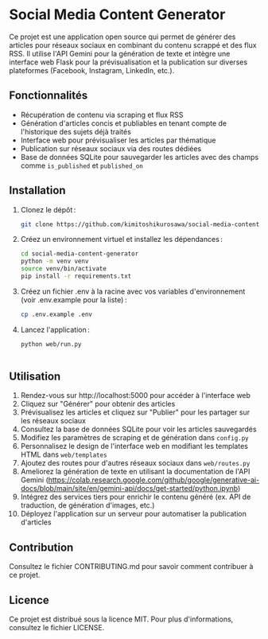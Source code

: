 # Social Media Content Generator

Ce projet est une application open source qui permet de générer des articles pour réseaux sociaux en combinant du contenu scrappé et des flux RSS. Il utilise l'API Gemini pour la génération de texte et intègre une interface web Flask pour la prévisualisation et la publication sur diverses plateformes (Facebook, Instagram, LinkedIn, etc.).

## Fonctionnalités

- Récupération de contenu via scraping et flux RSS
- Génération d'articles concis et publiables en tenant compte de l'historique des sujets déjà traités
- Interface web pour prévisualiser les articles par thématique
- Publication sur réseaux sociaux via des routes dédiées
- Base de données SQLite pour sauvegarder les articles avec des champs comme `is_published` et `published_on`

## Installation

1. Clonez le dépôt :
   ```bash
   git clone https://github.com/kimitoshikurosawa/social-media-content-generator.git
   
2. Créez un environnement virtuel et installez les dépendances :
    ```bash
    cd social-media-content-generator
    python -m venv venv
    source venv/bin/activate
    pip install -r requirements.txt

3. Créez un fichier .env à la racine avec vos variables d'environnement (voir .env.example pour la liste) :
    ```bash
    cp .env.example .env
   
4. Lancez l'application :
    ```bash
    python web/run.py
      
## Utilisation

1. Rendez-vous sur http://localhost:5000 pour accéder à l'interface web
2. Cliquez sur "Générer" pour obtenir des articles
3. Prévisualisez les articles et cliquez sur "Publier" pour les partager sur les réseaux sociaux
4. Consultez la base de données SQLite pour voir les articles sauvegardés
5. Modifiez les paramètres de scraping et de génération dans `config.py`
6. Personnalisez le design de l'interface web en modifiant les templates HTML dans `web/templates`
7. Ajoutez des routes pour d'autres réseaux sociaux dans `web/routes.py`
8. Ameliorez la génération de texte en utilisant la documentation de l'API Gemini (https://colab.research.google.com/github/google/generative-ai-docs/blob/main/site/en/gemini-api/docs/get-started/python.ipynb)
9. Intégrez des services tiers pour enrichir le contenu généré (ex. API de traduction, de génération d'images, etc.)
10. Déployez l'application sur un serveur pour automatiser la publication d'articles

## Contribution

Consultez le fichier CONTRIBUTING.md pour savoir comment contribuer à ce projet.

## Licence

Ce projet est distribué sous la licence MIT. Pour plus d'informations, consultez le fichier LICENSE.

